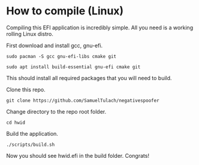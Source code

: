 # How to compile (Linux)
Compiling this EFI application is incredibly simple. All you need is a working rolling Linux distro.

First download and install gcc, gnu-efi.
```
sudo pacman -S gcc gnu-efi-libs cmake git
```
```
sudo apt install build-essential gnu-efi cmake git
```
This should install all required packages that you will need to build.

Clone this repo.
```
git clone https://github.com/SamuelTulach/negativespoofer
```

Change directory to the repo root folder.
```
cd hwid
```

Build the application.
```
./scripts/build.sh
```

Now you should see hwid.efi in the build folder. Congrats!
